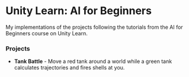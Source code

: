 # Unity Learn: AI for Beginners

My implementations of the projects following the tutorials from the AI for Beginners course on Unity Learn.

### Projects

* **Tank Battle** - Move a red tank around a world while a green tank calculates trajectories and fires shells at you.
